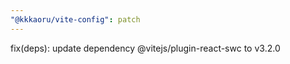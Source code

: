 ```yaml
---
"@kkkaoru/vite-config": patch
---
```


fix(deps): update dependency @vitejs/plugin-react-swc to v3.2.0
